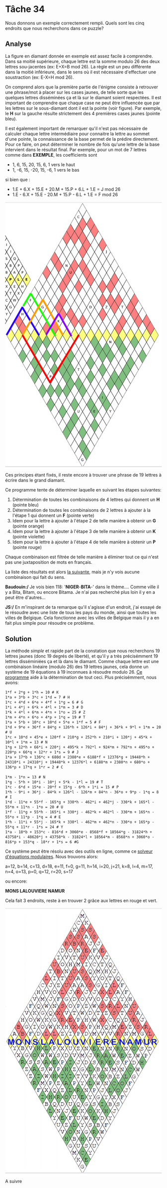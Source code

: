 # Tâche 34

Nous donnons un exemple correctement rempli. Quels sont les cinq endroits que nous recherchons
dans ce puzzle?


## Analyse

La figure en diamant donnée en exemple est assez facile à comprendre. Dans sa moitié supérieure, chaque lettre est la somme modulo 26 des deux lettres sou-jacentes (ex: E+X=B mod 26). La règle est un peu différente dans la moitié inférieure, dans le sens où il est nécessaire d'effectuer une soustraction (ex: E-X=H mod 26).

On comprend alors que la première partie de l'énigme consiste à retrouver une phrase/mot à placer sur les cases jaunes, de telle sorte que les quelques lettres disséminées ça et là sur le diamant soient respectées. Il est important de comprendre que chaque case ne peut être influencée que par les lettres sur le sous-diamant dont il est la pointe (voir figure). Par exemple, le **H** sur la gauche résulte strictement des 4 premières cases jaunes (pointe bleu).

Il est également important de remarquer qu'il n'est pas nécessaire de calculer chaque lettre intermédiaire pour connaitre la lettre au sommet d'une pointe, la connaissance de la base permet de la prédire directement. Pour ce faire, on peut déterminer le nombre de fois qu'une lettre de la base intervient dans le résultat final. Par exemple, pour un mot de 7 lettres comme dans **EXEMPLE**, les coefficients sont 

* 1, 6, 15, 20, 15, 6, 1 vers le haut
* 1, -6, 15, -20, 15, -6, 1 vers le bas

si bien que :

* 1.E + 6.X + 15.E + 20.M + 15.P + 6.L + 1.E = J mod 26
* 1.E - 6.X + 15.E - 20.M + 15.P - 6.L + 1.E = F mod 26

![Diamant](34-Diamant.jpg)


Ces principes étant fixés, il reste encore à trouver une phrase de 19 lettres à écrire dans le grand diamant.

Ce programme tente de déterminer laquelle en suivant les étapes suivantes:

1. Détermination de toutes les combinaisons de 4 lettres qui donnent un **H** (pointe bleu)
2. Détermination de toutes les combinaisons de 2 lettres à ajouter à la l'étape 1 qui donnent un **F** (pointe verte)
3. Idem pour la lettre à ajouter à l'étape 2 de telle manière à obtenir un **G** (pointe orange)
4. Idem pour la lettre à ajouter à l'étape 3 de telle manière à obtenir un **K** (pointe violette)
5. Idem pour la lettre à ajouter à l'étape 4 de telle manière à obtenir un **P** (pointe rouge)

Chaque combinaison est filtrée de telle manière à éliminer tout ce qui n'est pas une juxtaposition de mots en français.

La liste des résultats est alors [la suivante](34-Candidates.txt), mais je n'y vois aucune combinaison qui fait du sens.

**Baudouin:/** Je vois bien 118: '**NIGER**-**BITA**-' dans le thème.... Comme ville il y a Bita, Bitam, ou encore Bitama. Je n'ai pas recherché plus loin il y en a peut être d'autres... 

**JS:/** En m'inspirant de ta remarque qu'il s'agisse d'un endroit, j'ai essayé de le résoudre avec une liste de tous les pays du monde, ainsi que toutes les villes de Belgique. Cela fonctionne avec les villes de Belgique mais il y a en fait plus simple pour résoudre ce problème.

## Solution

La méthode *simple* et rapide part de la constation que nous recherchons 19 lettres jaunes (donc 19 degrés de liberté), et qu'il y a très précisémment 19 lettres disséminiées ça et là dans le diamant. Comme chaque lettre est une combinaison linéaire (modulo 26) des 19 lettres jaunes, cela donne un système de 19 équations à 19 inconnues à résoudre modulo 26. [Ce programme](./../code/P34.py) aide à la détermination de tout ceci. Plus précisémment, nous avons:

```
1*f + 2*g + 1*h = 10 # K
1*a + 3*b + 3*c + 1*d = 7 # H
1*c + 4*d + 6*e + 4*f + 1*g = 6 # G
1*i + 4*j + 6*k + 4*l + 1*m = 3 # D
1*k + 4*l + 6*m + 4*n + 1*o = 25 # Z
1*m + 4*n + 6*o + 4*p + 1*q = 19 # T
1*a + 5*b + 10*c + 10*d + 5*e + 1*f = 5 # F
1*d + 9*e + 36*f + 84*g + 126*h + 126*i + 84*j + 36*k + 9*l + 1*m = 20 # U
1*c + 10*d + 45*e + 120*f + 210*g + 252*h + 210*i + 120*j + 45*k + 10*l + 1*m = 13 # N
1*g + 12*h + 66*i + 220*j + 495*k + 792*l + 924*m + 792*n + 495*o + 220*p + 66*q + 12*r + 1*s = 9 # J
1*a + 17*b + 136*c + 680d + 2380*e + 6188*f + 12376*g + 19448*h + 24310*i + 24310*j + 19448*k + 12376*l + 6188*m + 2380*n + 680*o + 136*p + 17*q + 1*r = 2 # C

1*m - 1*n = 13 # N
1*g - 5*h + 10*i - 10*j + 5*k - 1*l = 19 # T
1*c - 6*d + 15*e - 20*f + 15*g - 6*h + 1*i = 15 # P
1*h - 9*i + 36*j - 84*k + 126*l - 126*m + 84*n - 36*o + 9*p - 1*q = 8 # I
1*d - 11*e + 55*f - 165*g + 330*h - 462*i + 462*j - 330*k + 165*l - 55*m + 11*n - 1*o = 20 # U
1*f - 11*g + 55*h - 165*i + 330*j - 462*k + 462*l - 330*m + 165*n - 55*o + 11*p - 1*q = 4 # E
1*h - 11*i + 55*j - 165*k + 330*l - 462*m + 462*n - 330*o + 165*p - 55*q + 11*r - 1*s = 24 # Y
1*a - 18*b + 153*c - 816*d + 3060*e - 8568*f + 18564*g - 31824*h + 43758*i - 48620*j + 43758*k - 31824*l + 18564*m - 8568*n + 3060*o - 816*p + 153*q - 18*r + 1*s = 6 #G
```

Ce système peut être résolu avec des outils en ligne, comme ce [solveur d'équations modulaires](https://www.dcode.fr/solveur-equation-modulaire). Nous trouvons alors:

a=12, b=14, c=13, d=18, e=11, f=0, g=11, h=14, i=20, j=21, k=8, l=4, m=17, n=4, o=13, p=0, q=12, r=20, s=17

ou encore:

**MONS LALOUVIERE NAMUR**

Cela fait 3 endroits, reste à en trouver 2 grâce aux lettres en rouge et vert.

![Diamant](34-DiamantSolution.jpg)

A suivre
